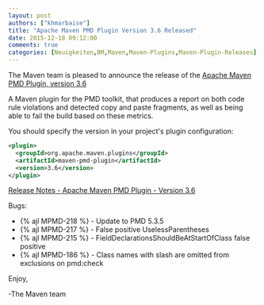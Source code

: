 ```yaml
---
layout: post
authors: ["khmarbaise"]
title: "Apache Maven PMD Plugin Version 3.6 Released"
date: 2015-12-18 09:12:00
comments: true
categories: [Neuigkeiten,BM,Maven,Maven-Plugins,Maven-Plugin-Releases]
---
```

The Maven team is pleased to announce the release of the 
[Apache Maven PMD Plugin, version 3.6](https://maven.apache.org/plugins/maven-pmd-plugin/)


A Maven plugin for the PMD toolkit, that produces a report on both code rule
violations and detected copy and paste fragments, as well as being able to fail
the build based on these metrics.


You should specify the version in your project's plugin configuration:

``` xml
<plugin>
  <groupId>org.apache.maven.plugins</groupId>
  <artifactId>maven-pmd-plugin</artifactId>
  <version>3.6</version>
</plugin>
```

<!-- more -->

[Release Notes - Apache Maven PMD Plugin - Version 3.6](https://issues.apache.org/jira/secure/ReleaseNote.jspa?projectId=12317621&version=12332973)

Bugs:

 * {% ajl MPMD-218 %} - Update to PMD 5.3.5
 * {% ajl MPMD-217 %} - False positive UselessParentheses
 * {% ajl MPMD-215 %} - FieldDeclarationsShouldBeAtStartOfClass false positive
 * {% ajl MPMD-186 %} - Class names with slash are omitted from exclusions on pmd:check

Enjoy,

-The Maven team

